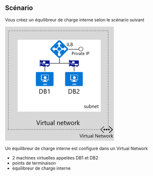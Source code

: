 ## Scénario

Vous créez un équilibreur de charge interne selon le scénario suivant

![IMAGE DESCRIPTIVE](./media/load-balancer-get-started-ilb-scenario-include/figure1.png)

Un équilibreur de charge interne est configuré dans un Virtual Network  
- 2 machines virtuelles appelées DB1 et DB2<BR> 
- points de terminaison <BR> 
- équilibreur de charge interne<BR>

<!----HONumber=AcomDC_1223_2015-->
